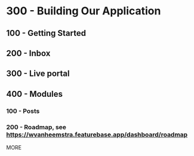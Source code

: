 # 300 - Building Our Application

## 100 - Getting Started

## 200 - Inbox

## 300 - Live portal

## 400 - Modules

### 100 - Posts

### 200 - Roadmap, see https://wvanheemstra.featurebase.app/dashboard/roadmap

MORE
